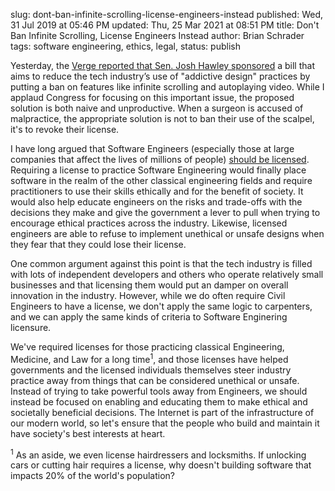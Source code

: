slug: dont-ban-infinite-scrolling-license-engineers-instead
published: Wed, 31 Jul 2019 at 05:46 PM
updated: Thu, 25 Mar 2021 at 08:51 PM
title: Don't Ban Infinite Scrolling, License Engineers Instead
author: Brian Schrader
tags: software engineering, ethics, legal,
status: publish

Yesterday, the [Verge reported that Sen. Josh Hawley sponsored][bill] a bill that aims to reduce the tech industry’s use of "addictive design" practices by putting a ban on features like infinite scrolling and autoplaying video. While I applaud Congress for focusing on this important issue, the proposed solution is both naive and unproductive. When a surgeon is accused of malpractice, the appropriate solution is not to ban their use of the scalpel, it's to revoke their license.

I have long argued that Software Engineers (especially those at large companies that affect the lives of millions of people) [should be licensed][lic]. Requiring a license to practice Software Engineering would finally place software in the realm of the other classical engineering fields and require practitioners to use their skills ethically and for the benefit of society. It would also help educate engineers on the risks and trade-offs with the decisions they make and give the government a lever to pull when trying to encourage ethical practices across the industry. Likewise, licensed engineers are able to refuse to implement unethical or unsafe designs when they fear that they could lose their license.

One common argument against this point is that the tech industry is filled with lots of independent developers and others who operate relatively small businesses and that licensing them would put an damper on overall innovation in the industry. However, while we do often require Civil Engineers to have a license, we don't apply the same logic to carpenters, and we can apply the same kinds of criteria to Software Enginering licensure.

We've required licenses for those practicing classical Engineering, Medicine, and Law for a long time<sup>1</sup>, and those licenses have helped governments and the licensed individuals themselves steer industry practice away from things that can be considered unethical or unsafe. Instead of trying to take powerful tools away from Engineers, we should instead be focused on enabling and educating them to make ethical and societally beneficial decisions. The Internet is part of the infrastructure of our modern world, so let's ensure that the people who build and maintain it have society's best interests at heart.

<div class="footnote">
<sup>1</sup> As an aside, we even license hairdressers and locksmiths. If unlocking cars or cutting hair requires a license, why doesn't building software that impacts 20% of the world's population?
</div>


[lic]: /archive/software-engineering/
[bill]: https://www.theverge.com/2019/7/30/20746878/josh-hawley-dark-patterns-platform-design-autoplay-youtube-videos-scrolling-snapstreaks-illegal
